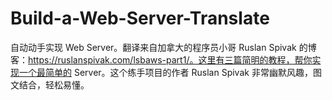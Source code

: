 # Build-a-Web-Server-Translate
自动动手实现 Web Server。翻译来自加拿大的程序员小哥 Ruslan Spivak 的博客：https://ruslanspivak.com/lsbaws-part1/。这里有三篇简明的教程，帮你实现一个最简单的 Server。这个练手项目的作者 Ruslan Spivak 非常幽默风趣，图文结合，轻松易懂。
